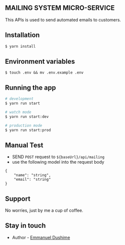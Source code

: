 ## MAILING SYSTEM MICRO-SERVICE

This APIs is used to send automated emails to customers.

## Installation

```bash
$ yarn install
```

## Environment variables

```
$ touch .env && mv .env.example .env
```

## Running the app

```bash
# development
$ yarn run start

# watch mode
$ yarn run start:dev

# production mode
$ yarn run start:prod
```

## Manual Test

- SEND `POST` request to `${baseUrl}/api/mailing`
- use the following model into the request body

```
{
    "name": "string",
    "email": "string"
}
```

## Support

No worries, just by me a cup of coffee.

## Stay in touch

- Author - [Emmanuel Dushime](https://www.dushimeemma.com)
